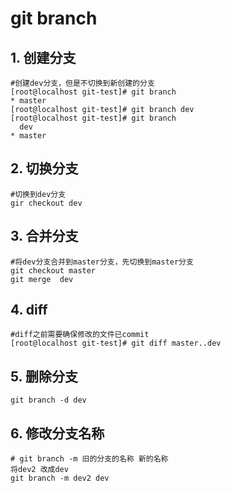 # git branch
## 1.  创建分支
```
#创建dev分支，但是不切换到新创建的分支
[root@localhost git-test]# git branch
* master
[root@localhost git-test]# git branch dev
[root@localhost git-test]# git branch
  dev
* master
```
## 2. 切换分支
```
#切换到dev分支
gir checkout dev
```
## 3. 合并分支
```
#将dev分支合并到master分支，先切换到master分支
git checkout master
git merge  dev
```
## 4. diff
```
#diff之前需要确保修改的文件已commit
[root@localhost git-test]# git diff master..dev
```
## 5. 删除分支
```
git branch -d dev
```
## 6. 修改分支名称
```
# git branch -m 旧的分支的名称 新的名称 
将dev2 改成dev
git branch -m dev2 dev
```
